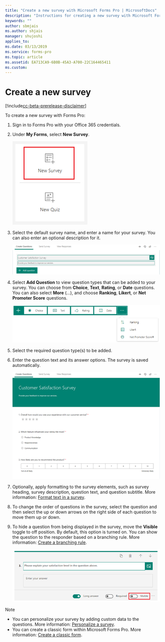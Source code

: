 ```yaml
---
title: "Create a new survey with Microsoft Forms Pro | MicrosoftDocs"
description: "Instructions for creating a new survey with Microsoft Forms Pro"
keywords: ""
author: sbmjais
ms.author: shjais
manager: shujoshi
applies_to: 
ms.date: 03/13/2019
ms.service: forms-pro
ms.topic: article
ms.assetid: EA713CA9-6B0B-45A3-A700-22C164465411
ms.custom: 
---
```


# Create a new survey

[!include[cc-beta-prerelease-disclaimer](includes/cc-beta-prerelease-disclaimer.md)]

To create a new survey with Forms Pro:

1.	Sign in to Forms Pro with your Office 365 credentials.

2.	Under **My Forms**, select **New Survey**.

    ![New survey](media/new-survey-button.png "New survey") 

3.	Select the default survey name, and enter a name for your survey. You can also enter an optional description for it.

    ![Add survey title and description](media/survey-title.png "Add survey title and description") 

4.	Select **Add Question** to view question types that can be added to your survey. You can choose from **Choice**, **Text**, **Rating**, or **Date** questions. You can also select **More** (...), and choose **Ranking**, **Likert**, or **Net Promoter Score** questions.

    ![Question types](media/ques-types.png "Question types") 

5.	Select the required question type(s) to be added.

6.	Enter the question text and its answer options. The survey is saved automatically.

    ![Survey](media/survey.png "Survey") 

7. Optionally, apply formatting to the survey elements, such as survey heading, survey description, question text, and question subtitle. More information: [Format text in a survey](survey-text-format.md).

8. To change the order of questions in the survey, select the question and then select the up or down arrows on the right side of each question to move them up or down.

9. To hide a question from being displayed in the survey, move the **Visible** toggle to off position. By default, this option is turned on. You can show the question to the responder based on a branching rule. More information: [Create a branching rule](create-branching-rule.md).

    ![Question visibility](media/visibility-option.png "Question visibility") 

> [!NOTE]
> - You can personalize your survey by adding custom data to the questions. More information: [Personalize a survey](personalize-survey.md).
> - You can create a classic form within Microsoft Forms Pro. More information: [Create a classic form](create-classic-form.md).
